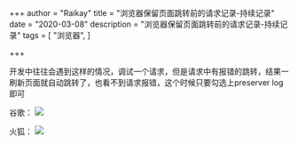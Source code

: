 +++
author = "Raikay"
title = "浏览器保留页面跳转前的请求记录-持续记录"
date = "2020-03-08"
description = "浏览器保留页面跳转前的请求记录-持续记录"
tags = [
    "浏览器",
]

+++

开发中往往会遇到这样的情况，调试一个请求，但是请求中有报错的跳转，结果一刷新页面就自动跳转了，也看不到请求报错，这个时候只要勾选上preserver log即可


谷歌：
![](https://gitee.com/imgrep001/m1/raw/master/20200811132416.png)

火狐：
![](https://gitee.com/imgrep001/m1/raw/master/20200811132435.png)

  